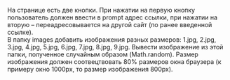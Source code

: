 На странице есть две кнопки. При нажатии на первую кнопку пользователь должен ввести в prompt адрес ссылки, при нажатии на вторую – переадресовывается на другой сайт (по ранее введенной ссылке).  
В папку images добавить изображения разных размеров: 1.jpg, 2.jpg, 3.jpg, 4.jpg, 5.jpg, 6.jpg, 7.jpg, 8.jpg, 9.jpg. Вывести изображение из этой папки, полученное случайным образом (Math.random). Размер изображения должен соотвецтвовать 80% размеров окна браузера (к примеру окно 1000px, то размер изображения 800px).
